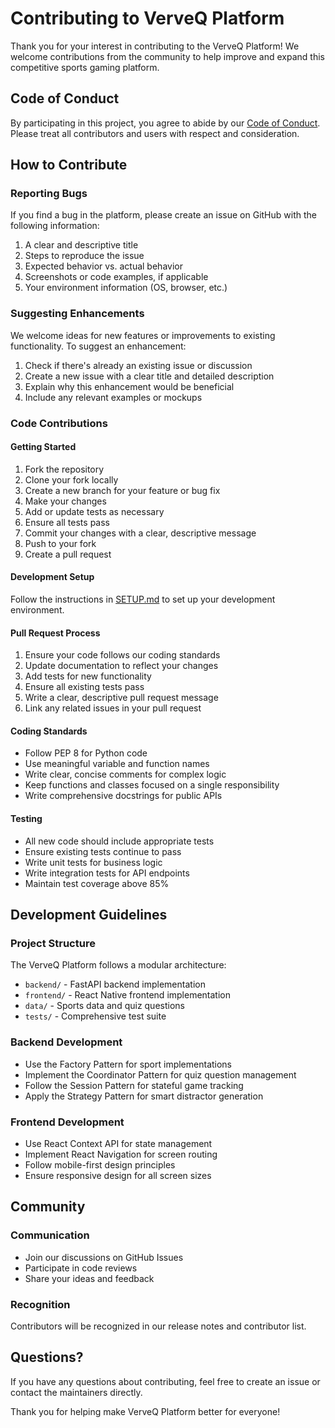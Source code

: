 # Contributing to VerveQ Platform

Thank you for your interest in contributing to the VerveQ Platform! We welcome contributions from the community to help improve and expand this competitive sports gaming platform.

## Code of Conduct

By participating in this project, you agree to abide by our [Code of Conduct](CODE_OF_CONDUCT.md). Please treat all contributors and users with respect and consideration.

## How to Contribute

### Reporting Bugs

If you find a bug in the platform, please create an issue on GitHub with the following information:

1. A clear and descriptive title
2. Steps to reproduce the issue
3. Expected behavior vs. actual behavior
4. Screenshots or code examples, if applicable
5. Your environment information (OS, browser, etc.)

### Suggesting Enhancements

We welcome ideas for new features or improvements to existing functionality. To suggest an enhancement:

1. Check if there's already an existing issue or discussion
2. Create a new issue with a clear title and detailed description
3. Explain why this enhancement would be beneficial
4. Include any relevant examples or mockups

### Code Contributions

#### Getting Started

1. Fork the repository
2. Clone your fork locally
3. Create a new branch for your feature or bug fix
4. Make your changes
5. Add or update tests as necessary
6. Ensure all tests pass
7. Commit your changes with a clear, descriptive message
8. Push to your fork
9. Create a pull request

#### Development Setup

Follow the instructions in [SETUP.md](SETUP.md) to set up your development environment.

#### Pull Request Process

1. Ensure your code follows our coding standards
2. Update documentation to reflect your changes
3. Add tests for new functionality
4. Ensure all existing tests pass
5. Write a clear, descriptive pull request message
6. Link any related issues in your pull request

#### Coding Standards

- Follow PEP 8 for Python code
- Use meaningful variable and function names
- Write clear, concise comments for complex logic
- Keep functions and classes focused on a single responsibility
- Write comprehensive docstrings for public APIs

#### Testing

- All new code should include appropriate tests
- Ensure existing tests continue to pass
- Write unit tests for business logic
- Write integration tests for API endpoints
- Maintain test coverage above 85%

## Development Guidelines

### Project Structure

The VerveQ Platform follows a modular architecture:

- `backend/` - FastAPI backend implementation
- `frontend/` - React Native frontend implementation
- `data/` - Sports data and quiz questions
- `tests/` - Comprehensive test suite

### Backend Development

- Use the Factory Pattern for sport implementations
- Implement the Coordinator Pattern for quiz question management
- Follow the Session Pattern for stateful game tracking
- Apply the Strategy Pattern for smart distractor generation

### Frontend Development

- Use React Context API for state management
- Implement React Navigation for screen routing
- Follow mobile-first design principles
- Ensure responsive design for all screen sizes

## Community

### Communication

- Join our discussions on GitHub Issues
- Participate in code reviews
- Share your ideas and feedback

### Recognition

Contributors will be recognized in our release notes and contributor list.

## Questions?

If you have any questions about contributing, feel free to create an issue or contact the maintainers directly.

Thank you for helping make VerveQ Platform better for everyone!